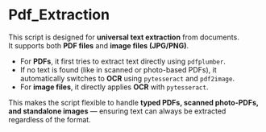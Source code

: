 # Pdf_Extraction

This script is designed for **universal text extraction** from documents.  
It supports both **PDF files** and **image files (JPG/PNG)**.  

- For **PDFs**, it first tries to extract text directly using `pdfplumber`.  
- If no text is found (like in scanned or photo-based PDFs), it automatically switches to **OCR** using `pytesseract` and `pdf2image`.  
- For **image files**, it directly applies **OCR** with `pytesseract`.  

This makes the script flexible to handle **typed PDFs, scanned photo-PDFs, and standalone images** — ensuring text can always be extracted regardless of the format.
